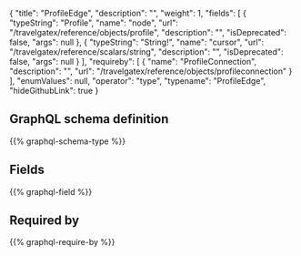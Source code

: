 {
  "title": "ProfileEdge",
  "description": "",
  "weight": 1,
  "fields": [
    {
      "typeString": "Profile",
      "name": "node",
      "url": "/travelgatex/reference/objects/profile",
      "description": "",
      "isDeprecated": false,
      "args": null
    },
    {
      "typeString": "String!",
      "name": "cursor",
      "url": "/travelgatex/reference/scalars/string",
      "description": "",
      "isDeprecated": false,
      "args": null
    }
  ],
  "requireby": [
    {
      "name": "ProfileConnection",
      "description": "",
      "url": "/travelgatex/reference/objects/profileconnection"
    }
  ],
  "enumValues": null,
  "operator": "type",
  "typename": "ProfileEdge",
  "hideGithubLink": true
}
## GraphQL schema definition

{{% graphql-schema-type %}}

## Fields

{{% graphql-field %}}

## Required by

{{% graphql-require-by %}}
